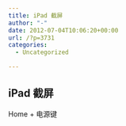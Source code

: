 ```yaml
---
title: iPad 截屏
author: "-"
date: 2012-07-04T10:06:20+00:00
url: /?p=3731
categories:
  - Uncategorized

---
```

## iPad 截屏
Home + 电源键
